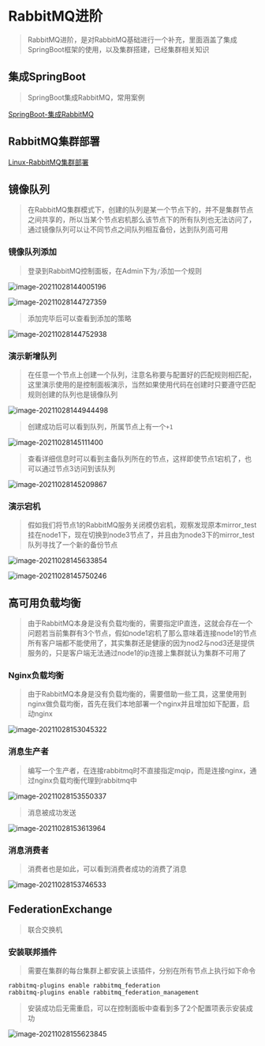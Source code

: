 # RabbitMQ进阶

> RabbitMQ进阶，是对RabbitMQ基础进行一个补充，里面涵盖了集成SpringBoot框架的使用，以及集群搭建，已经集群相关知识

## 集成SpringBoot

> SpringBoot集成RabbitMQ，常用案例

[SpringBoot-集成RabbitMQ](../SpringBoot专栏/SpringBoot-集成RabbitMQ.md)

## RabbitMQ集群部署

[Linux-RabbitMQ集群部署](../分布式中间件专栏/Liunx-RabbitMQ集群部署.md)

## 镜像队列

> 在RabbitMQ集群模式下，创建的队列是某一个节点下的，并不是集群节点之间共享的，所以当某个节点宕机那么该节点下的所有队列也无法访问了，通过镜像队列可以让不同节点之间队列相互备份，达到队列高可用

### 镜像队列添加

> 登录到RabbitMQ控制面板，在Admin下为`/`添加一个规则

![image-20211028144005196](./images/image-20211028144005196.png)

![image-20211028144727359](./images/image-20211028144727359.png)

> 添加完毕后可以查看到添加的策略

![image-20211028144752938](./images/image-20211028144752938.png)

### 演示新增队列

> 在任意一个节点上创建一个队列，注意名称要与配置好的匹配规则相匹配，这里演示使用的是控制面板演示，当然如果使用代码在创建时只要遵守匹配规则创建的队列也是镜像队列

![image-20211028144944498](./images/image-20211028144944498.png)

> 创建成功后可以看到队列，所属节点上有一个`+1`

![image-20211028145111400](./images/image-20211028145111400.png)

> 查看详细信息时可以看到主备队列所在的节点，这样即使节点1宕机了，也可以通过节点3访问到该队列

![image-20211028145209867](./images/image-20211028145209867.png)

### 演示宕机

> 假如我们将节点1的RabbitMQ服务关闭模仿宕机，观察发现原本mirror_test挂在node1下，现在切换到node3节点了，并且由为node3下的mirror_test队列寻找了一个新的备份节点

![image-20211028145633854](./images/image-20211028145633854.png)

![image-20211028145750246](./images/image-20211028145750246.png)

## 高可用负载均衡

> 由于RabbitMQ本身是没有负载均衡的，需要指定IP直连，这就会存在一个问题若当前集群有3个节点，假如node1宕机了那么意味着连接node1的节点所有客户端都不能使用了，其实集群还是健康的因为nod2与nod3还是提供服务的，只是客户端无法通过node1的ip连接上集群就认为集群不可用了

### Nginx负载均衡

> 由于RabbitMQ本身是没有负载均衡的，需要借助一些工具，这里使用到nginx做负载均衡，首先在我们本地部署一个nginx并且增加如下配置，启动nginx

![image-20211028153045322](./images/image-20211028153045322.png)

### 消息生产者

> 编写一个生产者，在连接rabbitmq时不直接指定mqip，而是连接nginx，通过nginx负载均衡代理到rabbitmq中

![image-20211028153550337](./images/image-20211028153550337.png)

> 消息被成功发送

![image-20211028153613964](./images/image-20211028153613964.png)

### 消息消费者

> 消费者也是如此，可以看到消费者成功的消费了消息

![image-20211028153746533](./images/image-20211028153746533.png)

## FederationExchange

> 联合交换机

### 安装联邦插件

> 需要在集群的每台集群上都安装上该插件，分别在所有节点上执行如下命令

~~~shell
rabbitmq-plugins enable rabbitmq_federation
rabbitmq-plugins enable rabbitmq_federation_management
~~~

> 安装成功后无需重启，可以在控制面板中查看到多了2个配置项表示安装成功

![image-20211028155623845](./images/image-20211028155623845.png)

